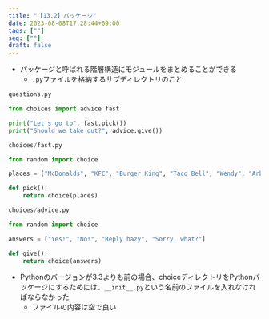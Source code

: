 ```yaml
---
title: "【13.2】パッケージ"
date: 2023-08-08T17:28:44+09:00
tags: [""]
seq: [""]
draft: false
---
```


- パッケージと呼ばれる階層構造にモジュールをまとめることができる
  - `.py`ファイルを格納するサブディレクトリのこと

```python
questions.py

from choices import advice fast

print("Let's go to", fast.pick())
print("Should we take out?", advice.give())

choices/fast.py

from random import choice

places = ["McDonalds", "KFC", "Burger King", "Taco Bell", "Wendy", "Arbys", "Pizza Hut"]

def pick():
    return choice(places)

choices/advice.py

from random import choice

answers = ["Yes!", "No!", "Reply hazy", "Sorry, what?"]

def give():
    return choice(answers)
```

- Pythonのバージョンが3.3よりも前の場合、choiceディレクトリをPythonパッケージにするためには、`__init__.py`という名前のファイルを入れなければならなかった
  - ファイルの内容は空で良い
